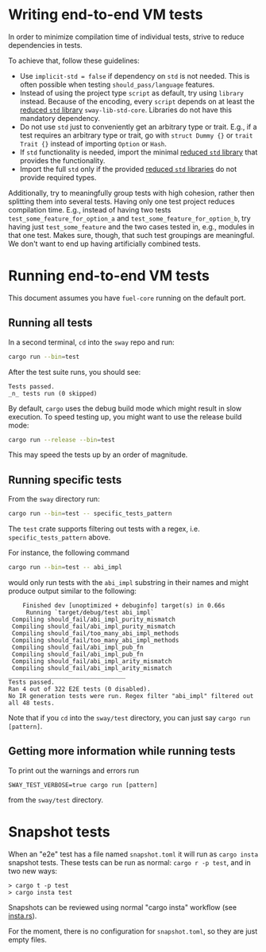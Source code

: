 # Writing end-to-end VM tests

In order to minimize compilation time of individual tests, strive to reduce dependencies in tests.

To achieve that, follow these guidelines:

- Use `implicit-std = false` if dependency on `std` is not needed. This is often possible when testing `should_pass/language` features.
- Instead of using the project type `script` as default, try using `library` instead. Because of the encoding, every `script` depends on at least the [reduced `std` library](reduced_std_libs/README.md) `sway-lib-std-core`. Libraries do not have this mandatory dependency.
- Do not use `std` just to conveniently get an arbitrary type or trait. E.g., if a test requires an arbitrary type or trait, go with `struct Dummy {}` or `trait Trait {}` instead of importing `Option` or `Hash`.
- If `std` functionality is needed, import the minimal [reduced `std` library](reduced_std_libs/README.md) that provides the functionality.
- Import the full `std` only if the provided [reduced `std` libraries](reduced_std_libs/README.md) do not provide required types.

Additionally, try to meaningfully group tests with high cohesion, rather then splitting them into several tests. Having only one test project reduces compilation time. E.g., instead of having two tests `test_some_feature_for_option_a` and `test_some_feature_for_option_b`, try having just `test_some_feature` and the two cases tested in, e.g., modules in that one test. Makes sure, though, that such test groupings are meaningful. We don't want to end up having artificially combined tests.

# Running end-to-end VM tests

This document assumes you have `fuel-core` running on the default port.

## Running all tests

In a second terminal, `cd` into the `sway` repo and run:

```sh
cargo run --bin=test
```

After the test suite runs, you should see:

```console
Tests passed.
_n_ tests run (0 skipped)
```

By default, `cargo` uses the debug build mode which might result in slow
execution. To speed testing up, you might want to use the release build mode:

```sh
cargo run --release --bin=test
```

This may speed the tests up by an order of magnitude.

## Running specific tests

From the `sway` directory run:

```sh
cargo run --bin=test -- specific_tests_pattern
```

The `test` crate supports filtering out tests with a regex, i.e.
`specific_tests_pattern` above.

For instance, the following command

```sh
cargo run --bin=test -- abi_impl
```

would only run tests with the `abi_impl` substring in their names and might
produce output similar to the following:

```console
    Finished dev [unoptimized + debuginfo] target(s) in 0.66s
     Running `target/debug/test abi_impl`
 Compiling should_fail/abi_impl_purity_mismatch
 Compiling should_fail/abi_impl_purity_mismatch
 Compiling should_fail/too_many_abi_impl_methods
 Compiling should_fail/too_many_abi_impl_methods
 Compiling should_fail/abi_impl_pub_fn
 Compiling should_fail/abi_impl_pub_fn
 Compiling should_fail/abi_impl_arity_mismatch
 Compiling should_fail/abi_impl_arity_mismatch
_________________________________
Tests passed.
Ran 4 out of 322 E2E tests (0 disabled).
No IR generation tests were run. Regex filter "abi_impl" filtered out all 48 tests.
```

Note that if you `cd` into the `sway/test` directory, you can just say `cargo run [pattern]`.

## Getting more information while running tests

To print out the warnings and errors run

```shell
SWAY_TEST_VERBOSE=true cargo run [pattern]
```

from the `sway/test` directory.

# Snapshot tests

When an "e2e" test has a file named `snapshot.toml` it will run as `cargo insta` snapshot tests.
These tests can be run as normal: `cargo r -p test`, and in two new ways:

```
> cargo t -p test
> cargo insta test
```

Snapshots can be reviewed using normal "cargo insta" workflow (see [insta.rs](https://insta.rs/)).

For the moment, there is no configuration for `snapshot.toml`, so they are just empty files.
